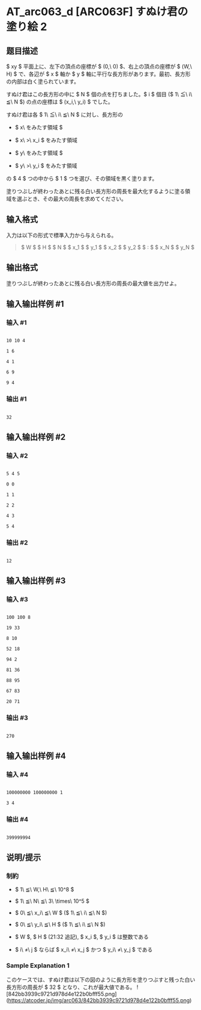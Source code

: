 # AT_arc063_d [ARC063F] すぬけ君の塗り絵 2

## 题目描述

[problemUrl]: https://atcoder.jp/contests/arc063/tasks/arc063_d

$ xy $ 平面上に、左下の頂点の座標が $ (0,\ 0) $、右上の頂点の座標が $ (W,\ H) $ で、各辺が $ x $ 軸か $ y $ 軸に平行な長方形があります。最初、長方形の内部は白く塗られています。

すぬけ君はこの長方形の中に $ N $ 個の点を打ちました。$ i $ 個目 ($ 1\ ≦\ i\ ≦\ N $) の点の座標は $ (x_i,\ y_i) $ でした。

すぬけ君は各 $ 1\ ≦\ i\ ≦\ N $ に対し、長方形の

- $ x\ をみたす領域 $
- $ x\ >\ x_i $ をみたす領域
- $ y\ をみたす領域 $
- $ y\ >\ y_i $ をみたす領域

の $ 4 $ つの中から $ 1 $ つを選び、その領域を黒く塗ります。

塗りつぶしが終わったあとに残る白い長方形の周長を最大化するように塗る領域を選ぶとき、その最大の周長を求めてください。

## 输入格式

入力は以下の形式で標準入力から与えられる。

> $ W $ $ H $ $ N $ $ x_1 $ $ y_1 $ $ x_2 $ $ y_2 $ $ : $ $ x_N $ $ y_N $

## 输出格式

塗りつぶしが終わったあとに残る白い長方形の周長の最大値を出力せよ。

## 输入输出样例 #1

### 输入 #1

```
10 10 4
1 6
4 1
6 9
9 4
```

### 输出 #1

```
32
```

## 输入输出样例 #2

### 输入 #2

```
5 4 5
0 0
1 1
2 2
4 3
5 4
```

### 输出 #2

```
12
```

## 输入输出样例 #3

### 输入 #3

```
100 100 8
19 33
8 10
52 18
94 2
81 36
88 95
67 83
20 71
```

### 输出 #3

```
270
```

## 输入输出样例 #4

### 输入 #4

```
100000000 100000000 1
3 4
```

### 输出 #4

```
399999994
```

## 说明/提示

### 制約

- $ 1\ ≦\ W,\ H\ ≦\ 10^8 $
- $ 1\ ≦\ N\ ≦\ 3\ \times\ 10^5 $
- $ 0\ ≦\ x_i\ ≦\ W $ ($ 1\ ≦\ i\ ≦\ N $)
- $ 0\ ≦\ y_i\ ≦\ H $ ($ 1\ ≦\ i\ ≦\ N $)
- $ W $, $ H $ (21:32 追記), $ x_i $, $ y_i $ は整数である
- $ i\ ≠\ j $ ならば $ x_i\ ≠\ x_j $ かつ $ y_i\ ≠\ y_j $ である

### Sample Explanation 1

このケースでは、すぬけ君は以下の図のように長方形を塗りつぶすと残った白い長方形の周長が $ 32 $ となり、これが最大値である。 !\[842bb3939c9721d978d4e122b0bfff55.png\](https://atcoder.jp/img/arc063/842bb3939c9721d978d4e122b0bfff55.png)
